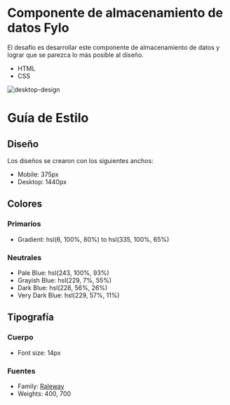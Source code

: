 # Componente de almacenamiento de datos Fylo

El desafío es desarrollar este componente de almacenamiento de datos y lograr que se parezca lo más posible al diseño.

- HTML
- CSS

![desktop-design](https://user-images.githubusercontent.com/112582420/190022544-f97f60e0-3950-48dd-a9a8-49c2d69b6db4.jpg)

# Guía de Estilo

## Diseño

Los diseños se crearon con los siguientes anchos:

- Mobile: 375px
- Desktop: 1440px

## Colores

### Primarios

- Gradient: hsl(6, 100%, 80%) to hsl(335, 100%, 65%)

### Neutrales

- Pale Blue: hsl(243, 100%, 93%)
- Grayish Blue: hsl(229, 7%, 55%)
- Dark Blue: hsl(228, 56%, 26%)
- Very Dark Blue: hsl(229, 57%, 11%)

## Tipografía

### Cuerpo

- Font size: 14px

### Fuentes

- Family: [Raleway](https://fonts.google.com/specimen/Raleway)
- Weights: 400, 700
